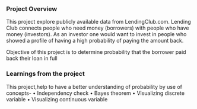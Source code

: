 ### Project Overview

 This project explore publicly available data from LendingClub.com. Lending Club connects people who need money (borrowers) with people who have money (investors). As an investor one would want to invest in people who showed a profile of having a high probability of paying the amount back. 

Objective of this project is to determine probability that the borrower paid back their loan in full


### Learnings from the project

 This project,help to have a better understanding of probability by use of concepts-
•	Independency check
•	Bayes theorem
•	Visualizing discrete variable
•	Visualizing continuous variable




